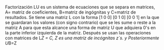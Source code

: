 Factorización LU es un sistema de ecuaciones que se separa en matrices, A= matriz de coeficientes, B=matriz de ingógnitas y C=matriz de resultados. Se tiene una matriz L con la forma [1 0 0] [0 1 0] [0 0 1] en la que se guardaran los valores (con signo contrario) que se les sume o reste a la matriz A para que esta alcance una forma de matriz U que adquiera 0's en la parte inferior izquierda de la matriz. Después se usan las operaciones con matrices de L*Z = C,  Z es una matriz de incógnitas z`s. y Posteriormente U*B=Z
